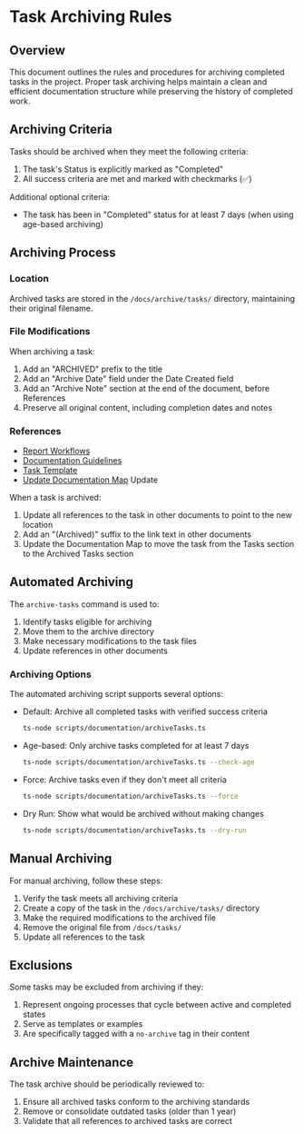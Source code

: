 # Task Archiving Rules

## Overview

This document outlines the rules and procedures for archiving completed tasks in the project. Proper task archiving helps maintain a clean and efficient documentation structure while preserving the history of completed work.

## Archiving Criteria

Tasks should be archived when they meet the following criteria:

1. The task's Status is explicitly marked as "Completed"
2. All success criteria are met and marked with checkmarks (✅)

Additional optional criteria:

- The task has been in "Completed" status for at least 7 days (when using age-based archiving)

## Archiving Process

### Location

Archived tasks are stored in the `/docs/archive/tasks/` directory, maintaining their original filename.

### File Modifications

When archiving a task:

1. Add an "ARCHIVED" prefix to the title
2. Add an "Archive Date" field under the Date Created field
3. Add an "Archive Note" section at the end of the document, before References
4. Preserve all original content, including completion dates and notes

### References

- [Report Workflows](../commands/report-workflows.md)
- [Documentation Guidelines](../methodology/documentation-guidelines.md)
- [Task Template](../templates/task-template.md)
- [Update Documentation Map](../commands/update-documentation-map.md)
  Update

When a task is archived:

1. Update all references to the task in other documents to point to the new location
2. Add an "(Archived)" suffix to the link text in other documents
3. Update the Documentation Map to move the task from the Tasks section to the Archived Tasks section

## Automated Archiving

The `archive-tasks` command is used to:

1. Identify tasks eligible for archiving
2. Move them to the archive directory
3. Make necessary modifications to the task files
4. Update references in other documents

### Archiving Options

The automated archiving script supports several options:

- Default: Archive all completed tasks with verified success criteria

  ```bash
  ts-node scripts/documentation/archiveTasks.ts
  ```

- Age-based: Only archive tasks completed for at least 7 days

  ```bash
  ts-node scripts/documentation/archiveTasks.ts --check-age
  ```

- Force: Archive tasks even if they don't meet all criteria

  ```bash
  ts-node scripts/documentation/archiveTasks.ts --force
  ```

- Dry Run: Show what would be archived without making changes
  ```bash
  ts-node scripts/documentation/archiveTasks.ts --dry-run
  ```

## Manual Archiving

For manual archiving, follow these steps:

1. Verify the task meets all archiving criteria
2. Create a copy of the task in the `/docs/archive/tasks/` directory
3. Make the required modifications to the archived file
4. Remove the original file from `/docs/tasks/`
5. Update all references to the task

## Exclusions

Some tasks may be excluded from archiving if they:

1. Represent ongoing processes that cycle between active and completed states
2. Serve as templates or examples
3. Are specifically tagged with a `no-archive` tag in their content

## Archive Maintenance

The task archive should be periodically reviewed to:

1. Ensure all archived tasks conform to the archiving standards
2. Remove or consolidate outdated tasks (older than 1 year)
3. Validate that all references to archived tasks are correct
